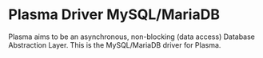 # Plasma Driver MySQL/MariaDB

Plasma aims to be an asynchronous, non-blocking (data access) Database Abstraction Layer. This is the MySQL/MariaDB driver for Plasma.
